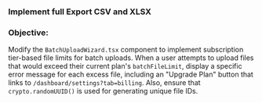 ### Implement full Export CSV and XLSX 

### Objective:
Modify the `BatchUploadWizard.tsx` component to implement subscription tier-based file limits for batch uploads. When a user attempts to upload files that would exceed their current plan's `batchFileLimit`, display a specific error message for each excess file, including an "Upgrade Plan" button that links to `/dashboard/settings?tab=billing`. Also, ensure that `crypto.randomUUID()` is used for generating unique file IDs.